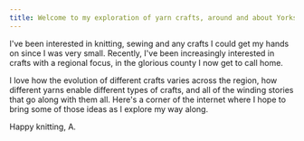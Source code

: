 ```yaml
---
title: Welcome to my exploration of yarn crafts, around and about Yorkshire
---
```


I've been interested in knitting, sewing and any crafts I could get my hands on since I was very small.
Recently, I've been increasingly interested in crafts with a regional focus, in the glorious county I now get to call home.

I love how the evolution of different crafts varies across the region, how different yarns enable different types of crafts, and all of the winding stories that go along with them all. Here's a corner of the internet where I hope to bring some of those ideas as I explore my way along.

Happy knitting,
A.
